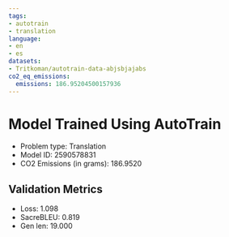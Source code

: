 ```yaml
---
tags:
- autotrain
- translation
language:
- en
- es
datasets:
- Tritkoman/autotrain-data-abjsbjajabs
co2_eq_emissions:
  emissions: 186.95204500157936
---
```


# Model Trained Using AutoTrain

- Problem type: Translation
- Model ID: 2590578831
- CO2 Emissions (in grams): 186.9520

## Validation Metrics

- Loss: 1.098
- SacreBLEU: 0.819
- Gen len: 19.000